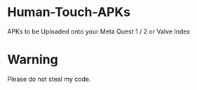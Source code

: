 # Human-Touch-APKs
APKs to be Uploaded onto your Meta Quest 1 / 2 or Valve Index

# Warning
Please do not steal my code.
